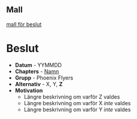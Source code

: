 ## Mall
[mall för beslut](/../../Mallar/beslut.md)


# Beslut

- **Datum** - YYMMDD
- **Chapters** - [Namn](/Chapters/Namn)
- **Grupp** - Phoenix Flyers
- **Alternativ** - X, Y, **Z**
- **Motivation**
  - Längre beskrivning om varför Z valdes
  - Längre beskrivning om varför X _inte_ valdes
  - Längre beskrivning om varför Y _inte_ valdes

